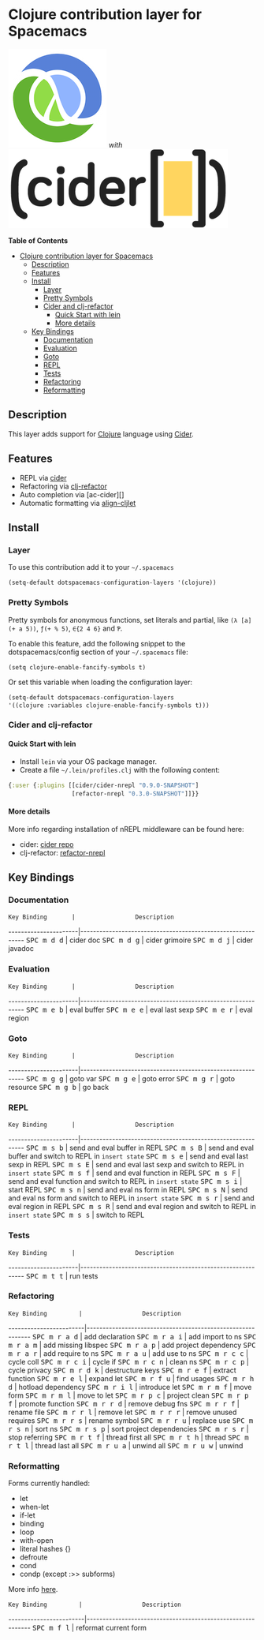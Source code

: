# Clojure contribution layer for Spacemacs

![logo_clojure](img/clojure.png) _with_ ![logo_cider](img/cider.png)

<!-- markdown-toc start - Don't edit this section. Run M-x markdown-toc/generate-toc again -->
**Table of Contents**

- [Clojure contribution layer for Spacemacs](#clojure-contribution-layer-for-spacemacs)
    - [Description](#description)
    - [Features](#features)
    - [Install](#install)
        - [Layer](#layer)
        - [Pretty Symbols](#pretty-symbols)
        - [Cider and clj-refactor](#cider-and-clj-refactor)
            - [Quick Start with lein](#quick-start-with-lein)
            - [More details](#more-details)
    - [Key Bindings](#key-bindings)
        - [Documentation](#documentation)
        - [Evaluation](#evaluation)
        - [Goto](#goto)
        - [REPL](#repl)
        - [Tests](#tests)
        - [Refactoring](#refactoring)
        - [Reformatting](#reformatting)

<!-- markdown-toc end -->

## Description

This layer adds support for [Clojure][] language using [Cider][].

## Features

- REPL via [cider][]
- Refactoring via [clj-refactor][]
- Auto completion via [ac-cider][]
- Automatic formatting via [align-cljlet][]

## Install

### Layer

To use this contribution add it to your `~/.spacemacs`

```elisp
(setq-default dotspacemacs-configuration-layers '(clojure))
```

### Pretty Symbols

Pretty symbols for anonymous functions, set literals and partial, like `(λ [a] (+ a 5))`, `ƒ(+ % 5)`, `∈{2 4 6}` and `Ƥ`.

To enable this feature, add the following snippet to the dotspacemacs/config
section of your `~/.spacemacs` file:

```elisp
(setq clojure-enable-fancify-symbols t)
```

Or set this variable when loading the configuration layer:
```elisp
(setq-default dotspacemacs-configuration-layers
'((clojure :variables clojure-enable-fancify-symbols t)))
```

### Cider and clj-refactor

#### Quick Start with lein

- Install `lein` via your OS package manager.
- Create a file `~/.lein/profiles.clj` with the following content:

```clj
{:user {:plugins [[cider/cider-nrepl "0.9.0-SNAPSHOT"]
                  [refactor-nrepl "0.3.0-SNAPSHOT"]]}}
```

#### More details

More info regarding installation of nREPL middleware can be found here:
- cider: [cider repo][cider_install]
- clj-refactor: [refactor-nrepl][]

## Key Bindings

### Documentation

    Key Binding       |                 Description
----------------------|------------------------------------------------------------
<kbd>SPC m d d</kbd>  | cider doc
<kbd>SPC m d g</kbd>  | cider grimoire
<kbd>SPC m d j</kbd>  | cider javadoc

### Evaluation

    Key Binding       |                 Description
----------------------|------------------------------------------------------------
<kbd>SPC m e b</kbd>  | eval buffer
<kbd>SPC m e e</kbd>  | eval last sexp
<kbd>SPC m e r</kbd>  | eval region

### Goto

    Key Binding       |                 Description
----------------------|------------------------------------------------------------
<kbd>SPC m g g</kbd>  | goto var
<kbd>SPC m g e</kbd>  | goto error
<kbd>SPC m g r</kbd>  | goto resource
<kbd>SPC m g b</kbd>  | go back

### REPL

    Key Binding       |                 Description
----------------------|------------------------------------------------------------
<kbd>SPC m s b</kbd>  | send and eval buffer in REPL
<kbd>SPC m s B</kbd>  | send and eval buffer and switch to REPL in `insert state`
<kbd>SPC m s e</kbd>  | send and eval last sexp in REPL
<kbd>SPC m s E</kbd>  | send and eval last sexp and switch to REPL in `insert state`
<kbd>SPC m s f</kbd>  | send and eval function in REPL
<kbd>SPC m s F</kbd>  | send and eval function and switch to REPL in `insert state`
<kbd>SPC m s i</kbd>  | start REPL
<kbd>SPC m s n</kbd>  | send and eval ns form in REPL
<kbd>SPC m s N</kbd>  | send and eval ns form and switch to REPL in `insert state`
<kbd>SPC m s r</kbd>  | send and eval region in REPL
<kbd>SPC m s R</kbd>  | send and eval region and switch to REPL in `insert state`
<kbd>SPC m s s</kbd>  | switch to REPL

### Tests

    Key Binding       |                 Description
----------------------|------------------------------------------------------------
<kbd>SPC m t t</kbd>  | run tests

### Refactoring

    Key Binding         |                 Description
------------------------|------------------------------------------------------------
<kbd>SPC m r a d</kbd>  | add declaration
<kbd>SPC m r a i</kbd>  | add import to ns
<kbd>SPC m r a m</kbd>  | add missing libspec
<kbd>SPC m r a p</kbd>  | add project dependency
<kbd>SPC m r a r</kbd>  | add require to ns
<kbd>SPC m r a u</kbd>  | add use to ns
<kbd>SPC m r c c</kbd>  | cycle coll
<kbd>SPC m r c i</kbd>  | cycle if
<kbd>SPC m r c n</kbd>  | clean ns
<kbd>SPC m r c p</kbd>  | cycle privacy
<kbd>SPC m r d k</kbd>  | destructure keys
<kbd>SPC m r e f</kbd>  | extract function
<kbd>SPC m r e l</kbd>  | expand let
<kbd>SPC m r f u</kbd>  | find usages
<kbd>SPC m r h d</kbd>  | hotload dependency
<kbd>SPC m r i l</kbd>  | introduce let
<kbd>SPC m r m f</kbd>  | move form
<kbd>SPC m r m l</kbd>  | move to let
<kbd>SPC m r p c</kbd>  | project clean
<kbd>SPC m r p f</kbd>  | promote function
<kbd>SPC m r r d</kbd>  | remove debug fns
<kbd>SPC m r r f</kbd>  | rename file
<kbd>SPC m r r l</kbd>  | remove let
<kbd>SPC m r r r</kbd>  | remove unused requires
<kbd>SPC m r r s</kbd>  | rename symbol
<kbd>SPC m r r u</kbd>  | replace use
<kbd>SPC m r s n</kbd>  | sort ns
<kbd>SPC m r s p</kbd>  | sort project dependencies
<kbd>SPC m r s r</kbd>  | stop referring
<kbd>SPC m r t f</kbd>  | thread first all
<kbd>SPC m r t h</kbd>  | thread
<kbd>SPC m r t l</kbd>  | thread last all
<kbd>SPC m r u a</kbd>  | unwind all
<kbd>SPC m r u w</kbd>  | unwind

### Reformatting

Forms currently handled:
- let
- when-let
- if-let
- binding
- loop
- with-open
- literal hashes {}
- defroute
- cond
- condp (except :>> subforms)

More info [here][align-cljlet].

    Key Binding         |                 Description
------------------------|------------------------------------------------------------
<kbd>SPC m f l</kbd>      | reformat current form

[Clojure]: http://clojure.org
[Cider]: https://github.com/clojure-emacs/cider
[cider_install]: https://github.com/clojure-emacs/cider#installation
[clojure-mode]: https://github.com/clojure-emacs/clojure-mode
[clj-refactor]: https://github.com/clojure-emacs/clj-refactor.el
[Cider Auto Complete]: https://github.com/clojure-emacs/ac-cider
[align-cljlet]: https://github.com/gstamp/align-cljlet
[refactor-nrepl]: https://github.com/clojure-emacs/refactor-nrepl
